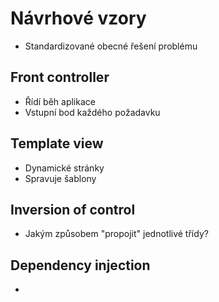 # Návrhové vzory
- Standardizované obecné řešení problému

## Front controller
- Řídí běh aplikace
- Vstupní bod každého požadavku

## Template view
- Dynamické stránky
- Spravuje šablony

## Inversion of control
- Jakým způsobem "propojit" jednotlivé třídy?

## Dependency injection
- 
